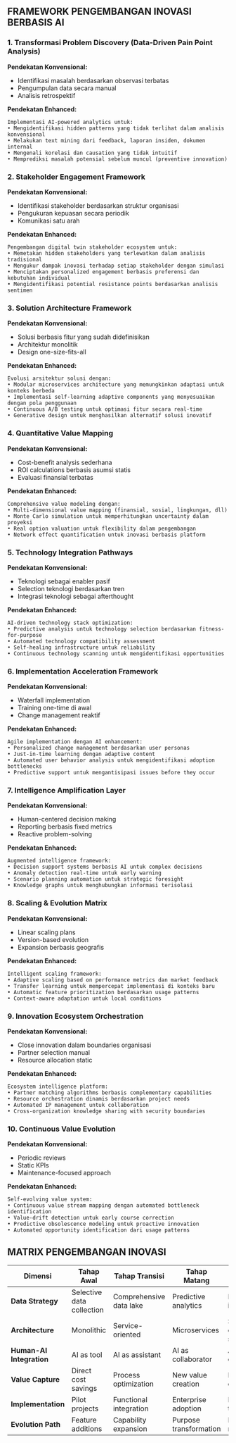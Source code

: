 ## FRAMEWORK PENGEMBANGAN INOVASI BERBASIS AI

### 1. Transformasi Problem Discovery (Data-Driven Pain Point Analysis)

**Pendekatan Konvensional:**

- Identifikasi masalah berdasarkan observasi terbatas
- Pengumpulan data secara manual
- Analisis retrospektif

**Pendekatan Enhanced:**

```
Implementasi AI-powered analytics untuk:
• Mengidentifikasi hidden patterns yang tidak terlihat dalam analisis konvensional
• Melakukan text mining dari feedback, laporan insiden, dokumen internal
• Mengenali korelasi dan causation yang tidak intuitif
• Memprediksi masalah potensial sebelum muncul (preventive innovation)
```

### 2. Stakeholder Engagement Framework

**Pendekatan Konvensional:**

- Identifikasi stakeholder berdasarkan struktur organisasi
- Pengukuran kepuasan secara periodik
- Komunikasi satu arah

**Pendekatan Enhanced:**

```
Pengembangan digital twin stakeholder ecosystem untuk:
• Memetakan hidden stakeholders yang terlewatkan dalam analisis tradisional
• Mengukur dampak inovasi terhadap setiap stakeholder dengan simulasi
• Menciptakan personalized engagement berbasis preferensi dan kebutuhan individual
• Mengidentifikasi potential resistance points berdasarkan analisis sentimen
```

### 3. Solution Architecture Framework

**Pendekatan Konvensional:**

- Solusi berbasis fitur yang sudah didefinisikan
- Architektur monolitik
- Design one-size-fits-all

**Pendekatan Enhanced:**

```
Evolusi arsitektur solusi dengan:
• Modular microservices architecture yang memungkinkan adaptasi untuk konteks berbeda
• Implementasi self-learning adaptive components yang menyesuaikan dengan pola penggunaan
• Continuous A/B testing untuk optimasi fitur secara real-time
• Generative design untuk menghasilkan alternatif solusi inovatif
```

### 4. Quantitative Value Mapping

**Pendekatan Konvensional:**

- Cost-benefit analysis sederhana
- ROI calculations berbasis asumsi statis
- Evaluasi finansial terbatas

**Pendekatan Enhanced:**

```
Comprehensive value modeling dengan:
• Multi-dimensional value mapping (finansial, sosial, lingkungan, dll)
• Monte Carlo simulation untuk memperhitungkan uncertainty dalam proyeksi
• Real option valuation untuk flexibility dalam pengembangan
• Network effect quantification untuk inovasi berbasis platform
```

### 5. Technology Integration Pathways

**Pendekatan Konvensional:**

- Teknologi sebagai enabler pasif
- Selection teknologi berdasarkan tren
- Integrasi teknologi sebagai afterthought

**Pendekatan Enhanced:**

```
AI-driven technology stack optimization:
• Predictive analysis untuk technology selection berdasarkan fitness-for-purpose
• Automated technology compatibility assessment
• Self-healing infrastructure untuk reliability
• Continuous technology scanning untuk mengidentifikasi opportunities
```

### 6. Implementation Acceleration Framework

**Pendekatan Konvensional:**

- Waterfall implementation
- Training one-time di awal
- Change management reaktif

**Pendekatan Enhanced:**

```
Agile implementation dengan AI enhancement:
• Personalized change management berdasarkan user personas
• Just-in-time learning dengan adaptive content
• Automated user behavior analysis untuk mengidentifikasi adoption bottlenecks
• Predictive support untuk mengantisipasi issues before they occur
```

### 7. Intelligence Amplification Layer

**Pendekatan Konvensional:**

- Human-centered decision making
- Reporting berbasis fixed metrics
- Reactive problem-solving

**Pendekatan Enhanced:**

```
Augmented intelligence framework:
• Decision support systems berbasis AI untuk complex decisions
• Anomaly detection real-time untuk early warning
• Scenario planning automation untuk strategic foresight
• Knowledge graphs untuk menghubungkan informasi terisolasi
```

### 8. Scaling & Evolution Matrix

**Pendekatan Konvensional:**

- Linear scaling plans
- Version-based evolution
- Expansion berbasis geografis

**Pendekatan Enhanced:**

```
Intelligent scaling framework:
• Adaptive scaling based on performance metrics dan market feedback
• Transfer learning untuk mempercepat implementasi di konteks baru
• Automatic feature prioritization berdasarkan usage patterns
• Context-aware adaptation untuk local conditions
```

### 9. Innovation Ecosystem Orchestration

**Pendekatan Konvensional:**

- Close innovation dalam boundaries organisasi
- Partner selection manual
- Resource allocation static

**Pendekatan Enhanced:**

```
Ecosystem intelligence platform:
• Partner matching algorithms berbasis complementary capabilities
• Resource orchestration dinamis berdasarkan project needs
• Automated IP management untuk collaboration
• Cross-organization knowledge sharing with security boundaries
```

### 10. Continuous Value Evolution

**Pendekatan Konvensional:**

- Periodic reviews
- Static KPIs
- Maintenance-focused approach

**Pendekatan Enhanced:**

```
Self-evolving value system:
• Continuous value stream mapping dengan automated bottleneck identification
• Value-drift detection untuk early course correction
• Predictive obsolescence modeling untuk proactive innovation
• Automated opportunity identification dari usage patterns
```

## MATRIX PENGEMBANGAN INOVASI

| Dimensi                  | Tahap Awal                | Tahap Transisi          | Tahap Matang           | Tahap Transformatif       |
| ------------------------ | ------------------------- | ----------------------- | ---------------------- | ------------------------- |
| **Data Strategy**        | Selective data collection | Comprehensive data lake | Predictive analytics   | Prescriptive intelligence |
| **Architecture**         | Monolithic                | Service-oriented        | Microservices          | Self-optimizing systems   |
| **Human-AI Integration** | AI as tool                | AI as assistant         | AI as collaborator     | AI as orchestrator        |
| **Value Capture**        | Direct cost savings       | Process optimization    | New value creation     | Ecosystem orchestration   |
| **Implementation**       | Pilot projects            | Functional integration  | Enterprise adoption    | Ecosystem transformation  |
| **Evolution Path**       | Feature additions         | Capability expansion    | Purpose transformation | Industry redefinition     |
